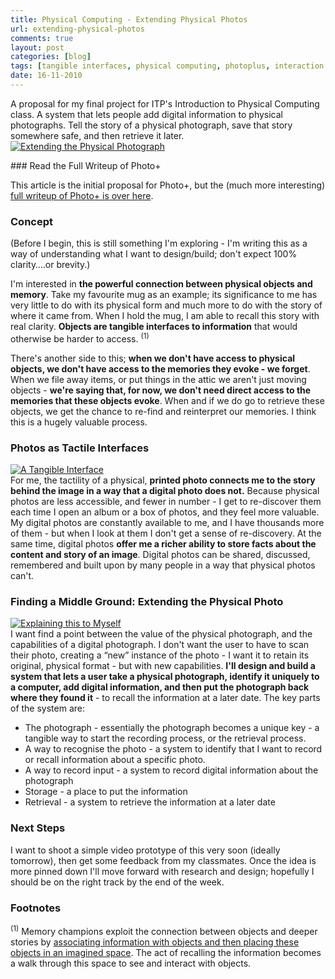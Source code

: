 ```yaml
---
title: Physical Computing - Extending Physical Photos
url: extending-physical-photos
comments: true
layout: post
categories: [blog]
tags: [tangible interfaces, physical computing, photoplus, interaction design, human computer interaction]
date: 16-11-2010
---
```

<p class="intro">A proposal for my final project for ITP's Introduction to Physical Computing class. A system that lets people add digital information to physical photographs. Tell the story of a physical photograph, save that story somewhere safe, and then retrieve it later.
<a href="http://www.flickr.com/photos/paulmmay/5183149771/" title="Extending the Physical Photograph by paulmmay, on Flickr"><img src="http://farm2.static.flickr.com/1011/5183149771_596cbf2b3f_z.jpg" class="photo" alt="Extending the Physical Photograph" /></a></p>
### Read the Full Writeup of Photo+
<p class="update">This article is the initial proposal for Photo+, but the (much more interesting) <a href="http://paulmay.org/blog/photoplus" title="full writeup of Photo+ is over here">full writeup of Photo+ is over here</a>.

### Concept
(Before I begin, this is still something I'm exploring - I'm writing this as a way of understanding what I want to design/build; don't expect 100% clarity&#8230;.or brevity.)

I'm interested in **the powerful connection between physical objects and memory**. Take my favourite mug as an example; its significance to me has very little to do with its physical form and much more to do with the story of where it came from. When I hold the mug, I am able to recall this story with real clarity. **Objects are tangible interfaces to information** that would otherwise be harder to access. <sup>(1)</sup>

There's another side to this; **when we don't have access to physical objects, we don't have access to the memories they evoke - we forget**. When we file away items, or put things in the attic we aren't just moving objects - **we're saying that, for now, we don't need direct access to the memories that these objects evoke**. When and if we do go to retrieve these objects, we get the chance to re-find and reinterpret our memories. I think this is a hugely valuable process.

### Photos as Tactile Interfaces
<a href="http://www.flickr.com/photos/paulmmay/5183748464/" title="A Tangible Interface by paulmmay, on Flickr"><img src="http://farm2.static.flickr.com/1304/5183748464_18b5e94311_z.jpg" class="photo" alt="A Tangible Interface" /></a><br />
For me, the tactility of a physical, **printed photo connects me to the story behind the image in a way that a digital photo does not.** Because physical photos are less accessible, and fewer in number - I get to re-discover them each time I open an album or a box of photos, and they feel more valuable. My digital photos are constantly available to me, and I have thousands more of them - but when I look at them I don't get a sense of re-discovery. At the same time, digital photos **offer me a richer ability to store facts about the content and story of an image**. Digital photos can be shared, discussed, remembered and built upon by many people in a way that physical photos can't. 

### Finding a Middle Ground: Extending the Physical Photo
<a href="http://www.flickr.com/photos/paulmmay/5183748138/" title="Explaining this to Myself by paulmmay, on Flickr"><img src="http://farm5.static.flickr.com/4126/5183748138_544d726b07_z.jpg" class="photo" alt="Explaining this to Myself" /></a><br />
I want find a point between the value of the physical photograph, and the capabilities of a digital photograph. I don't want the user to have to scan their photo, creating a &#8220;new&#8221; instance of the photo - I want it to retain its original, physical format - but with new capabilities. **I'll design and build a system that lets a user take a physical photograph, identify it uniquely to a computer, add digital information, and then put the photograph back where they found it** - to recall the information at a later date. The key parts of the system are:


* The photograph - essentially the photograph becomes a unique key - a tangible way to start the recording process, or the retrieval process.
* A way to recognise the photo - a system to identify that I want to record or recall information about a specific photo.
* A way to record input - a system to record digital information about the photograph
* Storage - a place to put the information
* Retrieval - a system to retrieve the information at a later date


### Next Steps
I want to shoot a simple video prototype of this very soon (ideally tomorrow), then get some feedback from my classmates. Once the idea is more pinned down I'll move forward with research and design; hopefully I should be on the right track by the end of the week.

### Footnotes
<sup>(1)</sup> Memory champions exploit the connection between objects and deeper stories by <a href="http://en.wikipedia.org/wiki/Method_of_loci" title="associating information with objects and then placing these objects in an imagined space">associating information with objects and then placing these objects in an imagined space</a>. The act of recalling the information becomes a walk through this space to see and interact with objects. 


